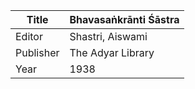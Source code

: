 |Title | Bhavasaṅkrānti Śāstra 
| --- | --- 
|Editor | Shastri, Aiswami
|Publisher | The Adyar Library
|Year | 1938
